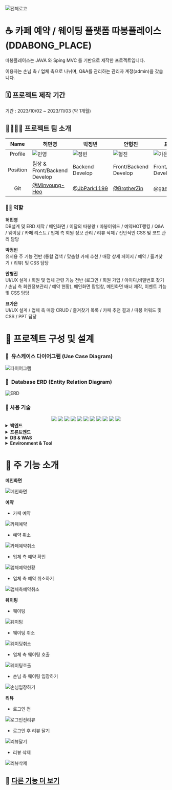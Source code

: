 ![전체로고](https://github.com/Minyoung-Heo/ddabong_place/assets/143155386/337a7dba-2b29-4341-9486-90ee3fcd9d8e)


# ☕ 카페 예약 / 웨이팅 플랫폼 따봉플레이스(DDABONG_PLACE)
따봉플레이스는 JAVA 와 Sping MVC 를 기반으로 제작한 프로젝트입니다.  

이용자는 손님 측 / 업체 측으로 나뉘며, Q&A를 관리하는 관리자 계정(admin)을 갖습니다. 

## 🗓️ 프로젝트 제작 기간  

기간 : 2023/10/02 ~ 2023/11/03 (약 1개월)

  
## 👨‍👩‍👧‍👦 프로젝트 팀 소개

|   Name   | 허민영                               | 박정빈                                            | 안형진                             | 표가은                                                       |
| :------: | ------------------------------------ | ------------------------------------------------- | ---------------------------------- | ------------------------------------------------------------ |
| Profile  | ![민영](https://github.com/Minyoung-Heo/ddabong_place/assets/143155386/5f054793-0368-4fc1-83c0-4ef9b8f10415)| ![정빈](https://github.com/Minyoung-Heo/ddabong_place/assets/143155386/b1f7c261-8a21-4002-aa5f-7361ad23f2d5) | ![형진](https://github.com/Minyoung-Heo/ddabong_place/assets/143155386/ac9a7fa6-b0a8-486f-ad3d-bb92f5fd3d75)|![가은](https://github.com/Minyoung-Heo/ddabong_place/assets/143155386/75f72e50-e2dd-46f8-820d-7c6358a61c87) | 
| Position | 팀장 & Front/Backend Develop  | Backend Develop                                  | Front/Backend Develop                   | Front/Backend Develop                              |
|   Git    | [@Minyoung-Heo](https://github.com/Minyoung-Heo) | [@JbPark1199](https://github.com/JbPark1199)            | [@BrotherZin](https://github.com/BrotherZin) | [@gaeunpyo](https://github.com/gaeunpyo)                 |

### 🧑‍💻 역할 
**허민영**  
DB설계 및 ERD 제작 / 메인화면 / 이달의 따봉왕 / 따봉어워드 / 예약HOT랭킹 / Q&A / 웨이팅 / 카페 리스트 / 업체 측 회원 정보 관리 / 리뷰 삭제 /
전반적인 CSS 및 코드 관리 담당

**박정빈**  
유저용 주 기능 전반 (통합 검색 / 맞춤형 카페 추천 / 매장 상세 페이지 / 예약 / 즐겨찾기 / 리뷰) 및 CSS 담당  

**안형진**  
UI/UX 설계 / 회원 및 업체 관련 기능 전반 (로그인 / 회원 가입 / 아이디,비밀번호 찾기 / 손님 측 회원정보관리 / 예약 현황), 메인화면 팝업창, 메인화면 배너 제작, 이벤트 기능 및 CSS 담당

**표가은**  
UI/UX 설계 / 업체 측 매장 CRUD / 즐겨찾기 목록 / 카페 추천 결과 / 따봉 어워드 및 CSS / PPT 담당

# 📝 프로젝트 구성 및 설계

### 📌  유스케이스 다이어그램 (Use Case Diagram)
![다이어그램](https://github.com/Minyoung-Heo/ddabong_place/assets/143155386/50d1e0b3-89b0-4849-aca8-18443bb178a3)   


### 📌  Database ERD (Entity Relation Diagram)
![ERD](https://github.com/Minyoung-Heo/ddabong_place/assets/143155386/8f275ee0-89b9-458b-a5cb-d5b90a931c46)  

### 📌 사용 기술
<div align=center> 
<img src="https://img.shields.io/badge/JAVA-007396?style=for-the-badge&logo=java&logoColor=white">
<img src="https://img.shields.io/badge/Spring-6DB33F?style=flat-square&logo=Spring&logoColor=white"/>
<img src="https://img.shields.io/badge/HTML5-E34F26?style=flat-square&logo=html5&logoColor=white"/>
<img src="https://img.shields.io/badge/Tailwind CSS-06B6D4?style=flat-square&logo=Tailwind CSS&logoColor=white"/>
<img src="https://img.shields.io/badge/JavaScript-F7DF1E?style=flat-square&logo=javascript&logoColor=black"/>
<img src="https://img.shields.io/badge/jQuery-0769AD?style=flat-square&logo=jQuery&logoColor=white"/>
<img src="https://img.shields.io/badge/ORACLE-F80000?style=flat-square&logo=oracle&logoColor=white"/>
<img src="https://img.shields.io/badge/Apache Tomcat-F8DC75?style=flat-square&logo=apachetomcat&logoColor=black"/>
<img src="https://img.shields.io/badge/Git-F05032?style=flat-square&logo=git&logoColor=white"/>
<img src="https://img.shields.io/badge/GitHub-181717?style=flat-square&logo=GitHub&logoColor=white"/>
<img src="https://img.shields.io/badge/JSON-000000?style=flat-square&logo=json&logoColor=white"/>
</div>
<details>
<summary><b> 백엔드</b></summary>
<ul>
  <li>JAVA 11</li>
  <li>Spring MVC</li>
  <li>JSP</li>
  <li>MyBatis</li>
  <li>AJAX</li>
  <li>JSON</li>
</ul>
</details>

 <details>
<summary><b> 프론트엔드</b></summary>
<ul>
  <li>HTML</li>
  <li>CSS</li>
  <li>JavaScript</li>
  <li>JQuery</li>
</ul>
</details>

<details>
<summary><b> DB & WAS</b></summary>
<ul>
  <li>Oracle(Oracle Database 11g Express Edition Release 11.2.0.2.0)</li>
  <li>Tomcat 9(9.0.64)</li>
</ul>
</details>

<details>
<summary><b> Environment & Tool</b></summary>
<ul>
  <li>Windows 11</li>
  <li>Eclipse(2022-12)</li>
  <li>Git</li>
  <li>GitHub</li>
  <li>Fork</li>
  <li>Oracle SQL Developer</li>
</ul>
</details>

# 📌 주 기능 소개
**메인화면**  

![메인화면](https://github.com/Minyoung-Heo/ddabong_place/assets/143155386/7b614b6b-ec60-41aa-b2ce-59e2bd74d7d1)


**예약**  
- 카페 예약

![카페예약](https://github.com/Minyoung-Heo/ddabong_place/assets/143155386/9323067a-1957-4493-ade0-b75cdd047c77)


- 예약 취소
  
![카페예약취소](https://github.com/Minyoung-Heo/ddabong_place/assets/143155386/592cf959-b226-4d54-b049-e58d5770706f)

- 업체 측 예약 확인
   
![업체예약현황](https://github.com/Minyoung-Heo/ddabong_place/assets/143155386/3b677a0a-16f9-4a4f-b3a0-7562b51be5ea)


- 업체 측 예약 취소하기
   
![업체측예약취소](https://github.com/Minyoung-Heo/ddabong_place/assets/143155386/defcb77b-19ea-4af0-9c80-35630d8b9e8f)


**웨이팅**

- 웨이팅

![웨이팅](https://github.com/Minyoung-Heo/ddabong_place/assets/143155386/1f27ba1e-d3a3-4609-9981-7e5b47c296b4)

- 웨이팅 취소

![웨이팅취소](https://github.com/Minyoung-Heo/ddabong_place/assets/143155386/fbf30495-e160-4ee6-b544-262551e98087)

- 업체 측 웨이팅 호출

![웨이팅호출](https://github.com/Minyoung-Heo/ddabong_place/assets/143155386/fc51b875-53a5-44ab-a16c-801475ca1814)


- 손님 측 웨이팅 입장하기

![손님입장하기](https://github.com/Minyoung-Heo/ddabong_place/assets/143155386/08b6dd14-2326-4682-a97b-a03002168f50)


**리뷰**

- 로그인 전

![로그인전리뷰](https://github.com/Minyoung-Heo/ddabong_place/assets/143155386/49980a44-ca2c-4b0e-b692-090cc3ac775e)


- 로그인 후 리뷰 달기


![리뷰달기](https://github.com/Minyoung-Heo/ddabong_place/assets/143155386/b61e2803-af7d-429d-97c1-fb44d31f97c6)


- 리뷰 삭제

![리뷰삭제](https://github.com/Minyoung-Heo/ddabong_place/assets/143155386/e7299acc-5367-49b7-a6ce-d3681348c3f3)



## 📌 [다른 기능 더 보기](https://plant-decision-6e3.notion.site/DDABONG_PLACE-873f879a889944158439a8ec38fb319d?pvs=4)
